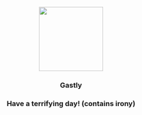 <p align="center">
    <img src="https://raw.githubusercontent.com/PokeAPI/sprites/master/sprites/pokemon/92.png" width="150" height="150">
</p>
<h3 align="center"> <b>Gastly</b></h3>
<h3 align="center">Have a terrifying day! (contains irony)</h3>
